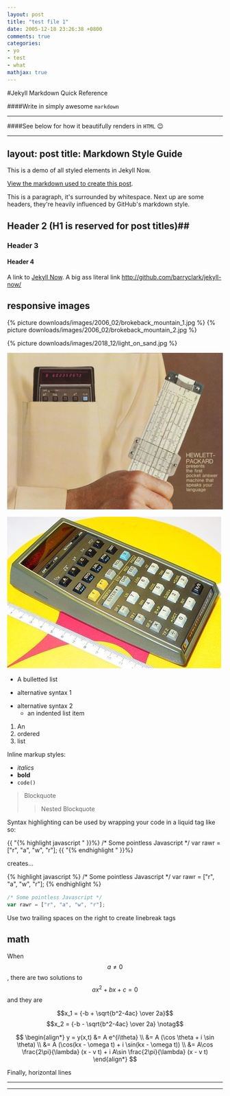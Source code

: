 ```yaml
---
layout: post
title: "test file 1"
date: 2005-12-18 23:26:38 +0800
comments: true
categories:
- yo
- test
- what
mathjax: true
---
```



#Jekyll Markdown Quick Reference


####Write in simply awesome `markdown`

--------------

####See below for how it beautifully renders in `HTML` 😉

---
layout: post
title: Markdown Style Guide
---

This is a demo of all styled elements in Jekyll Now.

[View the markdown used to create this post](https://raw.githubusercontent.com/barryclark/www.jekyllnow.com/gh-pages/_posts/2014-6-19-Markdown-Style-Guide.md).

This is a paragraph, it's surrounded by whitespace. Next up are some headers, they're heavily influenced by GitHub's markdown style.

## Header 2 (H1 is reserved for post titles)##

### Header 3

#### Header 4

A link to [Jekyll Now](http://github.com/barryclark/jekyll-now/). A big ass literal link <http://github.com/barryclark/jekyll-now/>

## responsive images

{% picture downloads/images/2006_02/brokeback_mountain_1.jpg %}
{% picture downloads/images/2006_02/brokeback_mountain_2.jpg %}

{% picture downloads/images/2018_12/light_on_sand.jpg %}

![an image alt text](/downloads/images/2019_01/brochure_72_lg.jpg "an image title")

![keep it simple](/downloads/images/2019_01/HP_65.jpg "Don't touch me...")

* A bulletted list
- alternative syntax 1
+ alternative syntax 2
  - an indented list item

1. An
2. ordered
3. list

Inline markup styles:

- _italics_
- **bold**
- `code()`

> Blockquote
>> Nested Blockquote

Syntax highlighting can be used by wrapping your code in a liquid tag like so:

{{ "{% highlight javascript " }}%}
/* Some pointless Javascript */
var rawr = ["r", "a", "w", "r"];
{{ "{% endhighlight " }}%}

creates...

{% highlight javascript %}
/* Some pointless Javascript */
var rawr = ["r", "a", "w", "r"];
{% endhighlight %}

```javascript
/* Some pointless Javascript */
var rawr = ["r", "a", "w", "r"];
```

Use two trailing spaces
on the right
to create linebreak tags

## math
When $$a \ne 0$$, there are two solutions to $$ax^2 + bx + c = 0$$ and they are

$$x_1 = {-b + \sqrt{b^2-4ac} \over 2a}$$
$$x_2 = {-b - \sqrt{b^2-4ac} \over 2a} \notag$$

$$ \begin{align*} y = y(x,t) &= A e^{i\theta} \\ &= A (\cos \theta + i \sin \theta) \\ &= A (\cos(kx - \omega t) + i \sin(kx - \omega t)) \\ &= A\cos \frac{2\pi}{\lambda} (x - v t) + i A\sin \frac{2\pi}{\lambda} (x - v t) \end{align*} $$


Finally, horizontal lines

----
****

